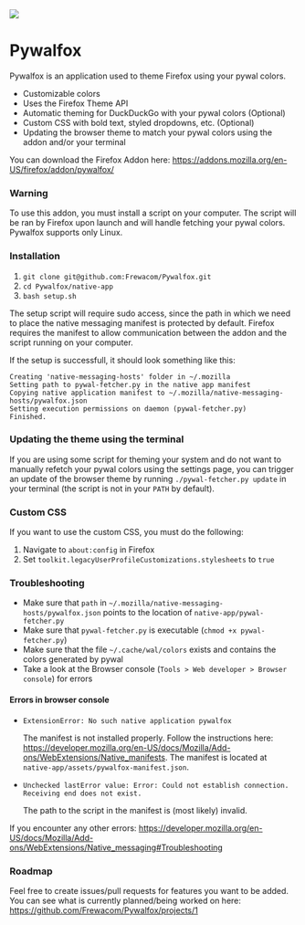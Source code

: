 
<img src="https://i.imgur.com/tZybQsU.gif"/>

# Pywalfox

Pywalfox is an application used to theme Firefox using your pywal colors.
- Customizable colors
- Uses the Firefox Theme API
- Automatic theming for DuckDuckGo with your pywal colors (Optional) 
- Custom CSS with bold text, styled dropdowns, etc. (Optional) 
- Updating the browser theme to match your pywal colors using the addon and/or your terminal 

You can download the Firefox Addon here: https://addons.mozilla.org/en-US/firefox/addon/pywalfox/

### Warning
To use this addon, you must install a script on your computer. The script will be ran by Firefox upon launch and will handle fetching your pywal colors. Pywalfox supports only Linux.

### Installation
1. `git clone git@github.com:Frewacom/Pywalfox.git`
2. `cd Pywalfox/native-app`
3. `bash setup.sh`

The setup script will require sudo access, since the path in which we need to place the native messaging manifest is protected by default. Firefox requires the manifest to allow communication between the addon and the script running on your computer.

If the setup is successfull, it should look something like this:
```
Creating 'native-messaging-hosts' folder in ~/.mozilla
Setting path to pywal-fetcher.py in the native app manifest
Copying native application manifest to ~/.mozilla/native-messaging-hosts/pywalfox.json
Setting execution permissions on daemon (pywal-fetcher.py)
Finished.
```

### Updating the theme using the terminal
If you are using some script for theming your system and do not want to manually refetch your pywal colors using the settings page, you can trigger an update of the browser theme by running `./pywal-fetcher.py update` in your terminal (the script is not in your `PATH` by default).

### Custom CSS
If you want to use the custom CSS, you must do the following:
1. Navigate to `about:config` in Firefox
2. Set `toolkit.legacyUserProfileCustomizations.stylesheets` to `true`

### Troubleshooting
* Make sure that `path` in `~/.mozilla/native-messaging-hosts/pywalfox.json` points to the location of `native-app/pywal-fetcher.py`
* Make sure that `pywal-fetcher.py` is executable (`chmod +x pywal-fetcher.py`)
* Make sure that the file `~/.cache/wal/colors` exists and contains the colors generated by pywal
* Take a look at the Browser console (`Tools > Web developer > Browser console`) for errors

#### Errors in browser console
- `ExtensionError: No such native application pywalfox` 

   The manifest is not installed properly. Follow the instructions here: https://developer.mozilla.org/en-US/docs/Mozilla/Add-ons/WebExtensions/Native_manifests. The manifest is located at `native-app/assets/pywalfox-manifest.json`. 

- `Unchecked lastError value: Error: Could not establish connection. Receiving end does not exist.` 
   
   The path to the script in the manifest is (most likely) invalid. 
   
If you encounter any other errors: https://developer.mozilla.org/en-US/docs/Mozilla/Add-ons/WebExtensions/Native_messaging#Troubleshooting
   

### Roadmap
Feel free to create issues/pull requests for features you want to be added. You can see what is currently planned/being worked on here: https://github.com/Frewacom/Pywalfox/projects/1
